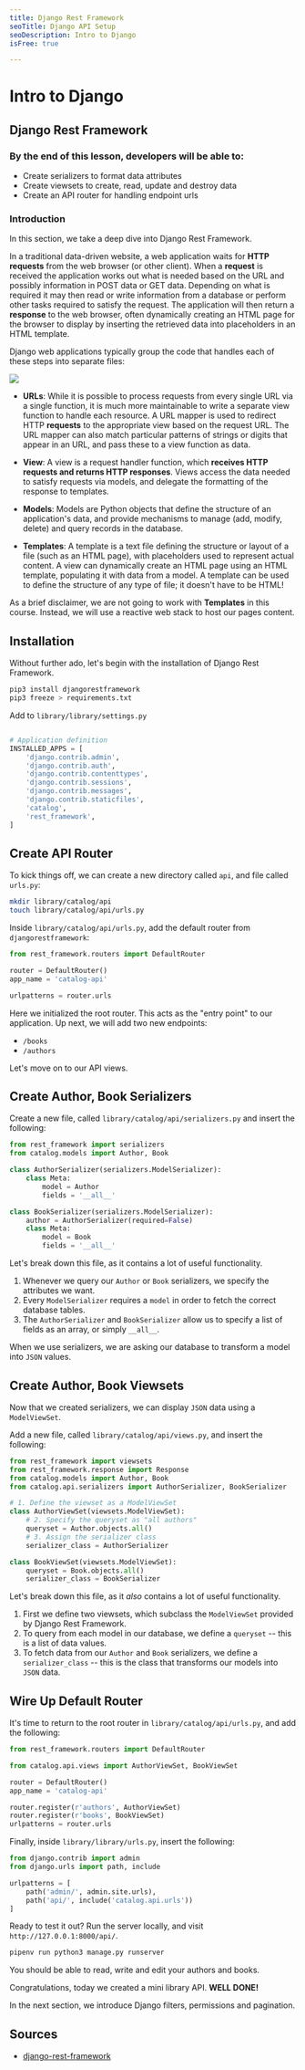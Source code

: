 ```yaml
---
title: Django Rest Framework
seoTitle: Django API Setup
seoDescription: Intro to Django
isFree: true

---
```


# Intro to Django

## Django Rest Framework

### By the end of this lesson, developers will be able to:

- Create serializers to format data attributes
- Create viewsets to create, read, update and destroy data 
- Create an API router for handling endpoint urls

### Introduction

In this section, we take a deep dive into Django Rest Framework. 

In a traditional data-driven website, a web application waits for **HTTP requests** from the web browser (or other client). When a **request** is received the application works out what is needed based on the URL and possibly information in POST data or GET data. Depending on what is required it may then read or write information from a database or perform other tasks required to satisfy the request. The application will then return a **response** to the web browser, often dynamically creating an HTML page for the browser to display by inserting the retrieved data into placeholders in an HTML template.

Django web applications typically group the code that handles each of these steps into separate files:

<img src="https://mdn.mozillademos.org/files/13931/basic-django.png">

- **URLs**: While it is possible to process requests from every single URL via a single function, it is much more maintainable to write a separate view function to handle each resource. A URL mapper is used to redirect HTTP **requests** to the appropriate view based on the request URL. The URL mapper can also match particular patterns of strings or digits that appear in an URL, and pass these to a view function as data.

- **View**: A view is a request handler function, which **receives HTTP requests and returns HTTP responses**. Views access the data needed to satisfy requests via models, and delegate the formatting of the response to templates.

- **Models**: Models are Python objects that define the structure of an application's data, and provide mechanisms to manage (add, modify, delete) and query records in the database. 

- **Templates**: A template is a text file defining the structure or layout of a file (such as an HTML page), with placeholders used to represent actual content. A view can dynamically create an HTML page using an HTML template, populating it with data from a model. A template can be used to define the structure of any type of file; it doesn't have to be HTML!

As a brief disclaimer, we are not going to work with **Templates** in this course. Instead, we will use a reactive web stack to host our pages content. 

## Installation

Without further ado, let's begin with the installation of Django Rest Framework.

```bash
pip3 install djangorestframework
pip3 freeze > requirements.txt
```

Add to `library/library/settings.py`
```python

# Application definition
INSTALLED_APPS = [
    'django.contrib.admin',
    'django.contrib.auth',
    'django.contrib.contenttypes',
    'django.contrib.sessions',
    'django.contrib.messages',
    'django.contrib.staticfiles',
    'catalog',
    'rest_framework',
]
```

## Create API Router

To kick things off, we can create a new directory called `api`, and file called `urls.py`: 

```bash
mkdir library/catalog/api
touch library/catalog/api/urls.py
```

Inside `library/catalog/api/urls.py`, add the default router from `djangorestframework`:

```python
from rest_framework.routers import DefaultRouter

router = DefaultRouter()
app_name = 'catalog-api'

urlpatterns = router.urls
```

Here we initialized the root router. This acts as the "entry point" to our application. Up next, we will add two new endpoints:
- `/books`
- `/authors`

Let's move on to our API views.

## Create Author, Book Serializers

Create a new file, called `library/catalog/api/serializers.py` and insert the following:

```python
from rest_framework import serializers
from catalog.models import Author, Book

class AuthorSerializer(serializers.ModelSerializer):
    class Meta:
        model = Author
        fields = '__all__'

class BookSerializer(serializers.ModelSerializer):
    author = AuthorSerializer(required=False)
    class Meta:
        model = Book
        fields = '__all__'
```

Let's break down this file, as it contains a lot of useful functionality.

1. Whenever we query our `Author` or `Book` serializers, we specify the attributes we want.
2. Every `ModelSerializer` requires a `model` in order to fetch the correct database tables.
3. The `AuthorSerializer` and `BookSerializer` allow us to specify a list of fields as an array, or simply `__all__`.

When we use serializers, we are asking our database to transform a model into `JSON` values. 

## Create Author, Book Viewsets

Now that we created serializers, we can display `JSON` data using a `ModelViewSet`.

Add a new file, called `library/catalog/api/views.py`, and insert the following:

```python
from rest_framework import viewsets
from rest_framework.response import Response
from catalog.models import Author, Book
from catalog.api.serializers import AuthorSerializer, BookSerializer

# 1. Define the viewset as a ModelViewSet
class AuthorViewSet(viewsets.ModelViewSet):
	# 2. Specify the queryset as "all authors"
    queryset = Author.objects.all()
    # 3. Assign the serializer class
    serializer_class = AuthorSerializer

class BookViewSet(viewsets.ModelViewSet):
    queryset = Book.objects.all()
    serializer_class = BookSerializer
```

Let's break down this file, as it *also* contains a lot of useful functionality.

1. First we define two viewsets, which subclass the `ModelViewSet` provided by Django Rest Framework. 
2. To query from each model in our database, we define a `queryset` -- this is a list of data values. 
3. To fetch data from our `Author` and `Book` serializers, we define a `serializer_class` -- this is the class that transforms our models into `JSON` data.

## Wire Up Default Router

It's time to return to the root router in `library/catalog/api/urls.py`, and add the following:

```python
from rest_framework.routers import DefaultRouter

from catalog.api.views import AuthorViewSet, BookViewSet

router = DefaultRouter()
app_name = 'catalog-api'

router.register(r'authors', AuthorViewSet)
router.register(r'books', BookViewSet)
urlpatterns = router.urls
```

Finally, inside `library/library/urls.py`, insert the following:

```python
from django.contrib import admin
from django.urls import path, include

urlpatterns = [
    path('admin/', admin.site.urls),
    path('api/', include('catalog.api.urls'))
]
```

Ready to test it out? Run the server locally, and visit `http://127.0.0.1:8000/api/`.

```bash
pipenv run python3 manage.py runserver
```

You should be able to read, write and edit your authors and books.

Congratulations, today we created a mini library API. **WELL DONE!**

In the next section, we introduce Django filters, permissions and pagination.

## Sources
- [django-rest-framework](https://github.com/encode/django-rest-framework)